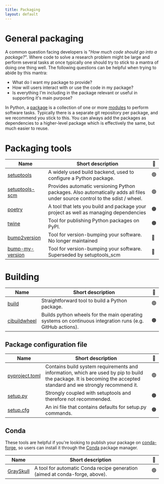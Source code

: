 ```yaml
---
title: Packaging
layout: default
---
```


# General packaging

A common question facing developers is "_How much code should go into a
package?_". Where code to solve a research problem might be large and perform
several tasks at once typically one should try to stick to a mantra of doing one
thing well. The following questions can be helpful when trying to abide by this
mantra:

- What do I want my package to provide?
- How will users interact with or use the code in my package?
- Is everything I'm including in the package relevant or useful in supporting
  it's main purpose?

In Python, a [package](https://docs.python.org/3/reference/import.html#packages)
is a collection of one or more
[modules](https://docs.python.org/3/glossary.html#term-module) to perform
software tasks. Typically there is a separate git repository per package, and we
recommend you stick to this. You can always add the packages as dependencies to
a higher-level package which is effectively the same, but much easier to reuse.

# Packaging tools

| Name                                                                  | Short description                                                                                                           | 🚦  |
| --------------------------------------------------------------------- | --------------------------------------------------------------------------------------------------------------------------- | --- |
| [setuptools](https://setuptools.pypa.io)                              | A widely used build backend, used to configure a Python package.                                                            | 🟢  |
| [setuptools-scm](https://github.com/pypa/setuptools_scm/)             | Provides automatic versioning Python packages. Also automatically adds all files under source control to the sdist / wheel. | 🟢  |
| [poetry](https://github.com/python-poetry/poetry)                     | A tool that lets you build and package your project as well as managing dependencies                                        | 🟠  |
| [twine](https://pypi.org/project/twine/)                              | Tool for publishing Python packages on PyPI.                                                                                | 🟠  |
| [bump2version](https://pypi.org/project/bump2version/)                | Tool for version-bumping your software. No longer maintained                                                                | 🔴  |
| [bump-my-version](https://github.com/callowayproject/bump-my-version) | Tool for version-bumping your software. Superseded by setuptools_scm                                                        | 🔴  |

# Building

| Name                                                  | Short description                                                                                         | 🚦  |
| ----------------------------------------------------- | --------------------------------------------------------------------------------------------------------- | --- |
| [build](https://pypa-build.readthedocs.io/en/stable/) | Straightforward tool to build a Python package.                                                           | 🟢  |
| [cibuildwheel](https://cibuildwheel.readthedocs.io)   | Builds python wheels for the main operating systems on continuous integration runs (e.g. GitHub actions). | 🟠  |

## Package configuration file

| Name                                                                                               | Short description                                                                                                                                                  | 🚦  |
| -------------------------------------------------------------------------------------------------- | ------------------------------------------------------------------------------------------------------------------------------------------------------------------ | --- |
| [pyproject.toml](https://pip.pypa.io/en/stable/reference/build-system/pyproject-toml/)             | Contains build system requirements and information, which are used by pip to build the package. It is becoming the accepted standard and we strongly recommend it. | 🟢  |
| [setup.py](https://packaging.python.org/en/latest/guides/distributing-packages-using-setuptools/)  | Strongly coupled with setuptools and therefore not recommended.                                                                                                    | 🟠  |
| [setup.cfg](https://packaging.python.org/en/latest/guides/distributing-packages-using-setuptools/) | An ini file that contains defaults for setup.py commands.                                                                                                          | 🟠  |

## Conda

These tools are helpful if you're looking to publish your package on
[conda-forge](https://conda-forge.org/), so users can install it through the
[Conda](https://docs.conda.io/projects/conda/en/stable/) package manager.

| Name                                                      | Short description                                                           | 🚦  |
| --------------------------------------------------------- | --------------------------------------------------------------------------- | :-: |
| [GraySkull](https://github.com/conda-incubator/grayskull) | A tool for automatic Conda recipe generation (aimed at conda-forge, above). | 🟢  |
